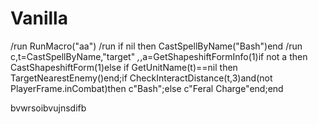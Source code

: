 # Vanilla
/run RunMacro("aa")
/run if nil then CastSpellByName("Bash")end
/run c,t=CastSpellByName,"target" _,_,a=GetShapeshiftFormInfo(1)if not a then CastShapeshiftForm(1)else if GetUnitName(t)==nil then TargetNearestEnemy()end;if CheckInteractDistance(t,3)and(not PlayerFrame.inCombat)then c"Bash";else c"Feral Charge"end;end

bvwrsoibvujnsdifb
